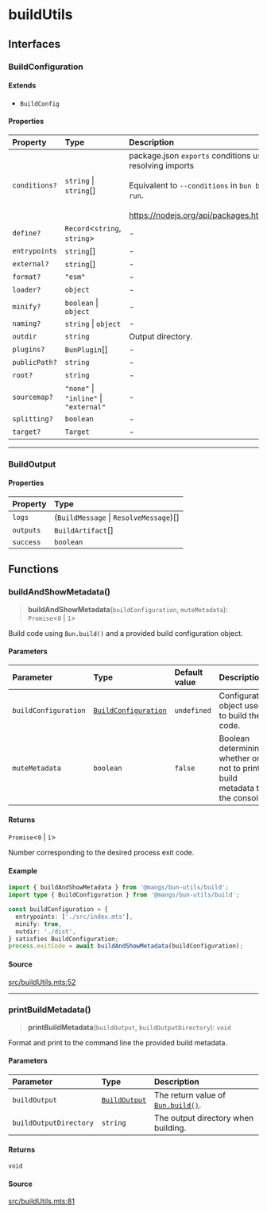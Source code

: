 # buildUtils

## Interfaces

### BuildConfiguration

#### Extends

- `BuildConfig`

#### Properties

| Property | Type | Description | Overrides | Inherited from |
| :------ | :------ | :------ | :------ | :------ |
| `conditions?` | `string` \| `string`[] | package.json `exports` conditions used when resolving imports<br /><br />Equivalent to `--conditions` in `bun build` or `bun run`.<br /><br />https://nodejs.org/api/packages.html#exports | `BuildConfig.conditions` | `BuildConfig.conditions` |
| `define?` | `Record`\<`string`, `string`\> | - | `BuildConfig.define` | `BuildConfig.define` |
| `entrypoints` | `string`[] | - | `BuildConfig.entrypoints` | `BuildConfig.entrypoints` |
| `external?` | `string`[] | - | `BuildConfig.external` | `BuildConfig.external` |
| `format?` | `"esm"` | - | `BuildConfig.format` | `BuildConfig.format` |
| `loader?` | `object` | - | `BuildConfig.loader` | `BuildConfig.loader` |
| `minify?` | `boolean` \| `object` | - | `BuildConfig.minify` | `BuildConfig.minify` |
| `naming?` | `string` \| `object` | - | `BuildConfig.naming` | `BuildConfig.naming` |
| `outdir` | `string` | Output directory. | `BuildConfig.outdir` | `BuildConfig.outdir` |
| `plugins?` | `BunPlugin`[] | - | `BuildConfig.plugins` | `BuildConfig.plugins` |
| `publicPath?` | `string` | - | `BuildConfig.publicPath` | `BuildConfig.publicPath` |
| `root?` | `string` | - | `BuildConfig.root` | `BuildConfig.root` |
| `sourcemap?` | `"none"` \| `"inline"` \| `"external"` | - | `BuildConfig.sourcemap` | `BuildConfig.sourcemap` |
| `splitting?` | `boolean` | - | `BuildConfig.splitting` | `BuildConfig.splitting` |
| `target?` | `Target` | - | `BuildConfig.target` | `BuildConfig.target` |

***

### BuildOutput

#### Properties

| Property | Type |
| :------ | :------ |
| `logs` | (`BuildMessage` \| `ResolveMessage`)[] |
| `outputs` | `BuildArtifact`[] |
| `success` | `boolean` |

## Functions

### buildAndShowMetadata()

> **buildAndShowMetadata**(`buildConfiguration`, `muteMetadata`): `Promise`\<`0` \| `1`\>

Build code using `Bun.build()` and a provided build configuration object.

#### Parameters

| Parameter | Type | Default value | Description |
| :------ | :------ | :------ | :------ |
| `buildConfiguration` | [`BuildConfiguration`](buildUtils.md#buildconfiguration) | `undefined` | Configuration object used to build the code. |
| `muteMetadata` | `boolean` | `false` | Boolean determining whether or not to print build metadata to the console. |

#### Returns

`Promise`\<`0` \| `1`\>

Number corresponding to the desired process exit code.

#### Example

```ts
import { buildAndShowMetadata } from '@mangs/bun-utils/build';
import type { BuildConfiguration } from '@mangs/bun-utils/build';

const buildConfiguration = {
  entrypoints: ['./src/index.mts'],
  minify: true,
  outdir: './dist',
} satisfies BuildConfiguration;
process.exitCode = await buildAndShowMetadata(buildConfiguration);
```

#### Source

[src/buildUtils.mts:52](https://github.com/mangs/bun-utils/blob/8b99fbc163f3e4fc430c69c41ce12d139045ffe9/src/buildUtils.mts#L52)

***

### printBuildMetadata()

> **printBuildMetadata**(`buildOutput`, `buildOutputDirectory`): `void`

Format and print to the command line the provided build metadata.

#### Parameters

| Parameter | Type | Description |
| :------ | :------ | :------ |
| `buildOutput` | [`BuildOutput`](buildUtils.md#buildoutput) | The return value of [`Bun.build()`](https://bun.sh/docs/bundler). |
| `buildOutputDirectory` | `string` | The output directory when building. |

#### Returns

`void`

#### Source

[src/buildUtils.mts:81](https://github.com/mangs/bun-utils/blob/8b99fbc163f3e4fc430c69c41ce12d139045ffe9/src/buildUtils.mts#L81)
